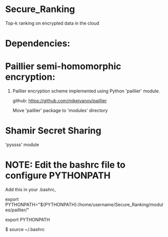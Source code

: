 # Secure_Ranking
Top-k ranking on encrypted data in the cloud

# Dependencies:

# Paillier semi-homomorphic encryption:

1. Paillier encryption scheme implemented using Python 'paillier' module.

   github: https://github.com/mikeivanov/paillier

   Move 'paillier' package to 'modules' directory


# Shamir Secret Sharing

   'pyssss' module

# NOTE: Edit the bashrc file to configure PYTHONPATH

Add this in your .bashrc,

export PYTHONPATH="${PYTHONPATH}:/home/username/Secure_Ranking/modules/paillier/"

export PYTHONPATH

$ source ~/.bashrc
